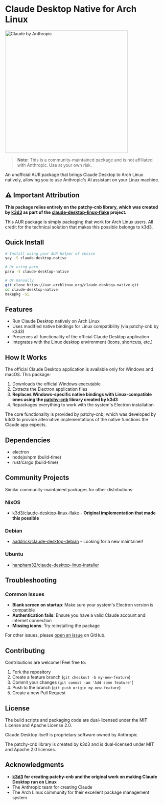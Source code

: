 # Claude Desktop Native for Arch Linux

<img src="https://anthropic.com/assets/images/social/anthropic-og.jpg" width="400" alt="Claude by Anthropic" />

> **Note:** This is a community-maintained package and is not affiliated with Anthropic. Use at your own risk.

An unofficial AUR package that brings Claude Desktop to Arch Linux natively, allowing you to use Anthropic's AI assistant on your Linux machine.

## ⚠️ Important Attribution

**This package relies entirely on the patchy-cnb library, which was created by [k3d3](https://github.com/k3d3) as part of the [claude-desktop-linux-flake](https://github.com/k3d3/claude-desktop-linux-flake) project.** 

This AUR package is simply packaging that work for Arch Linux users. All credit for the technical solution that makes this possible belongs to k3d3.

## Quick Install

```bash
# Install using your AUR helper of choice
yay -S claude-desktop-native

# Or using paru
paru -S claude-desktop-native

# Or manually
git clone https://aur.archlinux.org/claude-desktop-native.git
cd claude-desktop-native
makepkg -si
```

## Features

- Run Claude Desktop natively on Arch Linux
- Uses modified native bindings for Linux compatibility (via patchy-cnb by k3d3)
- Preserves all functionality of the official Claude Desktop application
- Integrates with the Linux desktop environment (icons, shortcuts, etc.)

## How It Works

The official Claude Desktop application is available only for Windows and macOS. This package:

1. Downloads the official Windows executable
2. Extracts the Electron application files
3. **Replaces Windows-specific native bindings with Linux-compatible ones using the [patchy-cnb](https://github.com/claude-desktop-native/patchy-cnb) library created by k3d3**
4. Repackages everything to work with the system's Electron installation

The core functionality is provided by patchy-cnb, which was developed by k3d3 to provide alternative implementations of the native functions the Claude app expects.

## Dependencies

- electron
- nodejs/npm (build-time)
- rust/cargo (build-time)

## Community Projects

Similar community-maintained packages for other distributions:

### NixOS
- [k3d3/claude-desktop-linux-flake](https://github.com/k3d3/claude-desktop-linux-flake) - **Original implementation that made this possible**

### Debian
- [aaddrick/claude-desktop-debian](https://github.com/aaddrick/claude-desktop-debian) - Looking for a new maintainer!

### Ubuntu
- [hanpham32/claude-desktop-linux-installer](https://github.com/hanpham32/claude-desktop-linux-installer)

## Troubleshooting

### Common Issues

- **Blank screen on startup**: Make sure your system's Electron version is compatible
- **Authentication fails**: Ensure you have a valid Claude account and internet connection
- **Missing icons**: Try reinstalling the package

For other issues, please [open an issue](https://github.com/claude-desktop-native/claude-desktop-native/issues) on GitHub.

## Contributing

Contributions are welcome! Feel free to:

1. Fork the repository
2. Create a feature branch (`git checkout -b my-new-feature`)
3. Commit your changes (`git commit -am 'Add some feature'`)
4. Push to the branch (`git push origin my-new-feature`)
5. Create a new Pull Request

## License

The build scripts and packaging code are dual-licensed under the MIT License and Apache License 2.0.

Claude Desktop itself is proprietary software owned by Anthropic.

The patchy-cnb library is created by k3d3 and is dual-licensed under MIT and Apache 2.0 licenses.

## Acknowledgments

- **[k3d3](https://github.com/k3d3) for creating patchy-cnb and the original work on making Claude Desktop run on Linux**
- The Anthropic team for creating Claude
- The Arch Linux community for their excellent package management system
